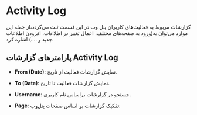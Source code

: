 

# Activity Log

گزارشات مربوط به فعالیت‌‌های کاربران پنل وب در این قسمت ثبت می‌گردد،از جمله این موارد می‌توان به(ورود به صفحه‌‌های مختلف، اعمال تغییر در اطلاعات، افزودن اطلاعات جدید و ....) اشاره کرد.


## پارامترهای گزارشات Activity Log
- **From (Date)**: نمایش گزارشات فعالیت از تاریخ.

- **To (Date)**: نمایش گزارشات فعالیت تا تاریخ.

- **Username**: جستجو در گزارشات براساس نام کاربری.

- **Page**: تفکیک گزارشات بر اساس صفحات پنل‌وب.
